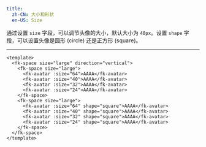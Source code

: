 ```yaml
title:
  zh-CN: 大小和形状
  en-US: Size
```


通过设置 `size` 字段，可以调节头像的大小，默认大小为 `40px`。设置 `shape` 字段，可以设置头像是圆形 (circle) 还是正方形 (square)。

---


```vue { "component": true } 
<template>
  <fk-space size="large" direction="vertical">
    <fk-space size="large">
      <fk-avatar :size="64">AAAA</fk-avatar>
      <fk-avatar :size="40">AAAA</fk-avatar>
      <fk-avatar :size="32">AAAA</fk-avatar>
      <fk-avatar :size="24">AAAA</fk-avatar>
    </fk-space>
    <fk-space size="large">
      <fk-avatar :size="64" shape="square">AAAA</fk-avatar>
      <fk-avatar :size="40" shape="square">AAAA</fk-avatar>
      <fk-avatar :size="32" shape="square">AAAA</fk-avatar>
      <fk-avatar :size="24" shape="square">AAAA</fk-avatar>
    </fk-space>
  </fk-space>
</template>
```
